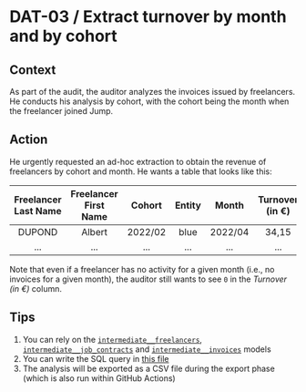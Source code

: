 # **DAT-03** / Extract turnover by month and by cohort


## Context
As part of the audit, the auditor analyzes the invoices issued by freelancers. He conducts his analysis by cohort, with the cohort being the month when the freelancer joined Jump.


## Action
He urgently requested an ad-hoc extraction to obtain the revenue of freelancers by cohort and month. He wants a table that looks like this:

| Freelancer Last Name | Freelancer First Name | Cohort | Entity | Month | Turnover (in €) |
|:-:|:-:|:-:|:-:|:-:|:-:|
| DUPOND | Albert | 2022/02 | blue | 2022/04 | 34,15 |
| ... | ... | ... | ... | ... | ... |

Note that even if a freelancer has no activity for a given month (i.e., no invoices for a given month), the auditor still wants to see `0` in the _Turnover (in €)_ column.


## Tips
1) You can rely on the [`intermediate__freelancers`](../../dbt/models/intermediate/intermediate__freelancers.sql), [`intermediate__job_contracts`](../../dbt/models/intermediate/intermediate__job_contracts.sql) and [`intermediate__invoices`](../../dbt/models/intermediate/intermediate__invoices.sql) models
2) You can write the SQL query in [this file](../../dbt/analyses/turnovers_by_cohort_for_auditor.sql)
3) The analysis will be exported as a CSV file during the export phase (which is also run within GitHub Actions)